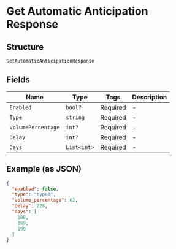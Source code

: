 
# Get Automatic Anticipation Response

## Structure

`GetAutomaticAnticipationResponse`

## Fields

| Name | Type | Tags | Description |
|  --- | --- | --- | --- |
| `Enabled` | `bool?` | Required | - |
| `Type` | `string` | Required | - |
| `VolumePercentage` | `int?` | Required | - |
| `Delay` | `int?` | Required | - |
| `Days` | `List<int>` | Required | - |

## Example (as JSON)

```json
{
  "enabled": false,
  "type": "type0",
  "volume_percentage": 62,
  "delay": 228,
  "days": [
    188,
    189,
    190
  ]
}
```

